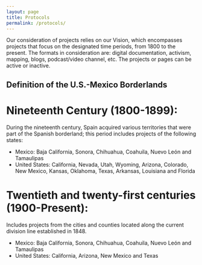 ```yaml
---
layout: page
title: Protocols
permalink: /protocols/
---
```

Our consideration of projects relies on our Vision, which encompasses projects that focus on the designated time periods, from 1800 to the present. The formats in consideration are: digital documentation, activism, mapping, blogs, podcast/video channel, etc. The projects or pages can be active or inactive.

## Definition of the U.S.-Mexico Borderlands

<h1>Nineteenth Century (1800-1899):</h1>

During the nineteenth century, Spain acquired various territories that were part of the Spanish borderland; this period includes projects of the following states:

<ul>
<li>Mexico: Baja California, Sonora, Chihuahua, Coahuila, Nuevo León and Tamaulipas</li>

<li>United States: California, Nevada, Utah, Wyoming, Arizona, Colorado, New Mexico, Kansas, Oklahoma, Texas, Arkansas, Louisiana and Florida</li>
</ul>

<h1>Twentieth and twenty-first centuries (1900-Present):</h1>

Includes projects from the cities and counties located along the current division line established in 1848.

<ul>
<li>Mexico: Baja California, Sonora, Chihuahua, Coahuila, Nuevo León and Tamaulipas</li>

<li>United States: California, Arizona, New Mexico and Texas</li>
</ul>
